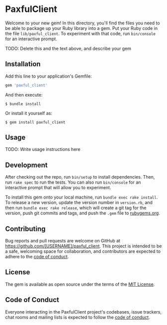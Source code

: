 # PaxfulClient

Welcome to your new gem! In this directory, you'll find the files you need to be able to package up your Ruby library into a gem. Put your Ruby code in the file `lib/paxful_client`. To experiment with that code, run `bin/console` for an interactive prompt.

TODO: Delete this and the text above, and describe your gem

## Installation

Add this line to your application's Gemfile:

```ruby
gem 'paxful_client'
```

And then execute:

    $ bundle install

Or install it yourself as:

    $ gem install paxful_client

## Usage

TODO: Write usage instructions here

## Development

After checking out the repo, run `bin/setup` to install dependencies. Then, run `rake spec` to run the tests. You can also run `bin/console` for an interactive prompt that will allow you to experiment.

To install this gem onto your local machine, run `bundle exec rake install`. To release a new version, update the version number in `version.rb`, and then run `bundle exec rake release`, which will create a git tag for the version, push git commits and tags, and push the `.gem` file to [rubygems.org](https://rubygems.org).

## Contributing

Bug reports and pull requests are welcome on GitHub at https://github.com/[USERNAME]/paxful_client. This project is intended to be a safe, welcoming space for collaboration, and contributors are expected to adhere to the [code of conduct](https://github.com/[USERNAME]/paxful_client/blob/master/CODE_OF_CONDUCT.md).


## License

The gem is available as open source under the terms of the [MIT License](https://opensource.org/licenses/MIT).

## Code of Conduct

Everyone interacting in the PaxfulClient project's codebases, issue trackers, chat rooms and mailing lists is expected to follow the [code of conduct](https://github.com/[USERNAME]/paxful_client/blob/master/CODE_OF_CONDUCT.md).

